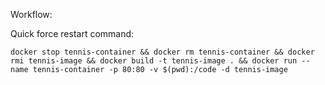 Workflow:

Quick force restart command:
```
docker stop tennis-container && docker rm tennis-container && docker rmi tennis-image && docker build -t tennis-image . && docker run --name tennis-container -p 80:80 -v $(pwd):/code -d tennis-image
```